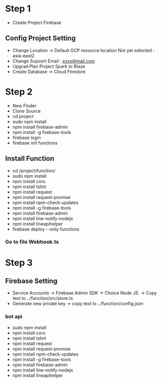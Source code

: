 
# Step 1 #
- Create Project Firebase
## Config Project Setting ##
- Change Location -> Default GCP resource location  Not yet selected : asia-east2
- Change Supoort Email : xxxx@mail.com
- Upgrad Plan Project Spark to Blaze
- Create Database -> Cloud Firestore



# Step 2 #
- New Floder
- Clone Source
- cd project
- sudo npm install
- npm install firebase-admin
- npm install -g firebase-tools
- firebase login
- firebase init functions
## Install Function ##
- cd /project/function/
- sudo npm install
- npm install cors
- npm install tslint
- npm install request
- npm install request-promise
- npm install npm-check-updates
- npm install -g firebase-tools
- npm install firebase-admin
- npm install line-notify-nodejs
- npm install lineapihelper
- firebase deploy --only functions
### Go to file Webhook.ts ##


# Step 3 #
## Firebase Setting ##
- Service Accounts -> Firebase Admin SDK -> Choice Node JS. -> Copy text to ../function/src/store.ts
- Generate new private key -> copy text to ../function/config.json

### bot api ###
- sudo npm install
- npm install cors
- npm install tslint
- npm install request
- npm install request-promise
- npm install npm-check-updates
- npm install -g firebase-tools
- npm install firebase-admin
- npm install line-notify-nodejs
- npm install lineapihelper
